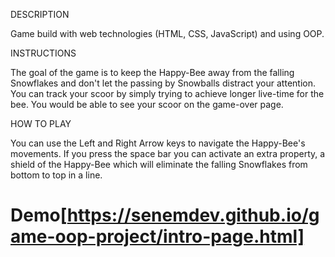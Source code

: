 DESCRIPTION

Game build with web technologies (HTML, CSS, JavaScript) and using OOP.


INSTRUCTIONS

The goal of the game is to keep the Happy-Bee away from the falling Snowflakes and don't let the passing by Snowballs distract your attention. You can track your scoor by simply trying to achieve longer live-time for the bee. You would be able to see your scoor on the game-over page.


HOW TO PLAY 

You can use the Left and Right Arrow keys to navigate the Happy-Bee's movements. If you press the space bar you can activate an extra property, a shield of the Happy-Bee which will eliminate the falling Snowflakes from bottom to top in a line.



# Demo[https://senemdev.github.io/game-oop-project/intro-page.html]
